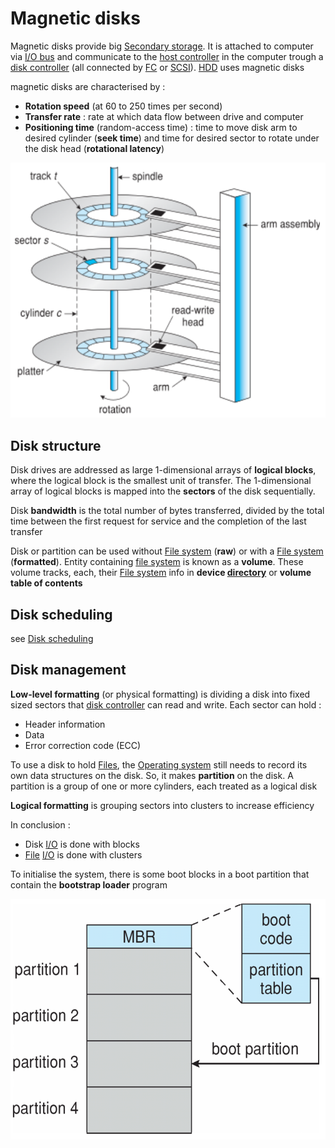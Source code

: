 # Magnetic disks

Magnetic disks provide big [Secondary storage](Secondary%20storage.md). It is attached to computer via [I/O bus](I%20O%20devices.md) and communicate to the [host controller](Interrupt%20handler.md) in the computer trough a [disk controller](Device%20controller.md) (all connected by [FC](FC.md) or [SCSI](SCSI.md)). [HDD](HDD.md) uses magnetic disks

magnetic disks are characterised by :

- **Rotation speed** (at 60 to 250 times per second)
- **Transfer rate** : rate at which data flow between drive and computer
- **Positioning time** (random-access time) : time to move disk arm to desired cylinder (**seek time**) and time for desired sector to rotate under the disk head (**rotational latency**)

![](attachments/Pasted%20image%2020230613171639.png)

## Disk structure

Disk drives are addressed as large 1-dimensional arrays of **logical blocks**, where the logical block is the smallest unit of transfer. The 1-dimensional array of logical blocks is mapped into the **sectors** of the disk sequentially. 

Disk **bandwidth** is the total number of bytes transferred, divided by the total time between the first request for service and the completion of the last transfer

Disk or partition can be used without [File system](File%20system.md) (**raw**) or with a [File system](File%20system.md) (**formatted**). Entity containing [file system](File%20system.md) is known as a **volume**. These volume tracks, each, their [File system](File%20system.md) info in **device [directory](Directory.md)** or **volume table of contents**

## Disk scheduling

see [Disk scheduling](Concepts/Disk%20scheduling.md)

## Disk management

**Low-level formatting** (or physical formatting) is dividing a disk into fixed sized sectors that [disk controller](Device%20controller.md) can read and write. Each sector can hold : 

- Header information
- Data
- Error correction code (ECC)

To use a disk to hold [Files](File.md), the [Operating system](Operating%20system.md) still needs to record its own data structures on the disk. So, it makes **partition** on the disk. A partition is a group of one or more cylinders, each treated as a logical disk 

**Logical formatting** is grouping sectors into clusters to  increase efficiency 

In conclusion :

- Disk [I/O](I%20O%20devices.md) is done with blocks
- [File](File.md) [I/O](I%20O%20devices.md) is done with clusters

To initialise the system, there is some boot blocks in a boot partition that contain the **bootstrap loader** program

![](attachments/Pasted%20image%2020230613210204.png)